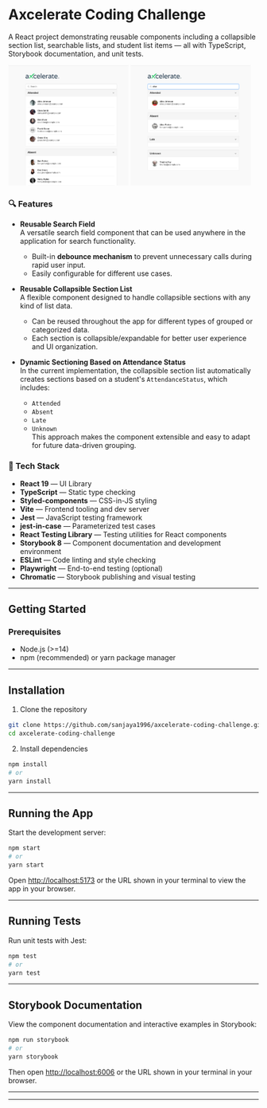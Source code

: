 # Axcelerate Coding Challenge

A React project demonstrating reusable components including a collapsible section list, searchable lists, and student list items — all with TypeScript, Storybook documentation, and unit tests.

<p float="left">
  <img src="public/Screenshot1.png" alt="Screenshot 1" width="48%" />
  <img src="public/Screenshot2.png" alt="Screenshot 2" width="48%" />
</p>

### 🔍 Features

- **Reusable Search Field**  
  A versatile search field component that can be used anywhere in the application for search functionality.

  - Built-in **debounce mechanism** to prevent unnecessary calls during rapid user input.
  - Easily configurable for different use cases.

- **Reusable Collapsible Section List**  
  A flexible component designed to handle collapsible sections with any kind of list data.

  - Can be reused throughout the app for different types of grouped or categorized data.
  - Each section is collapsible/expandable for better user experience and UI organization.

- **Dynamic Sectioning Based on Attendance Status**  
  In the current implementation, the collapsible section list automatically creates sections based on a student's `AttendanceStatus`, which includes:
  - `Attended`
  - `Absent`
  - `Late`
  - `Unknown`  
    This approach makes the component extensible and easy to adapt for future data-driven grouping.

### 🚀 Tech Stack

- **React 19** — UI Library
- **TypeScript** — Static type checking
- **Styled-components** — CSS-in-JS styling
- **Vite** — Frontend tooling and dev server
- **Jest** — JavaScript testing framework
- **jest-in-case** — Parameterized test cases
- **React Testing Library** — Testing utilities for React components
- **Storybook 8** — Component documentation and development environment
- **ESLint** — Code linting and style checking
- **Playwright** — End-to-end testing (optional)
- **Chromatic** — Storybook publishing and visual testing

---

## Getting Started

### Prerequisites

- Node.js (>=14)
- npm (recommended) or yarn package manager

---

## Installation

1. Clone the repository

```bash
git clone https://github.com/sanjaya1996/axcelerate-coding-challenge.git
cd axcelerate-coding-challenge
```

2. Install dependencies

```bash
npm install
# or
yarn install
```

---

## Running the App

Start the development server:

```bash
npm start
# or
yarn start
```

Open [http://localhost:5173](http://localhost:5173) or the URL shown in your terminal to view the app in your browser.

---

## Running Tests

Run unit tests with Jest:

```bash
npm test
# or
yarn test
```

---

## Storybook Documentation

View the component documentation and interactive examples in Storybook:

```bash
npm run storybook
# or
yarn storybook
```

Then open [http://localhost:6006](http://localhost:6006) or the URL shown in your terminal in your browser.

---

---
